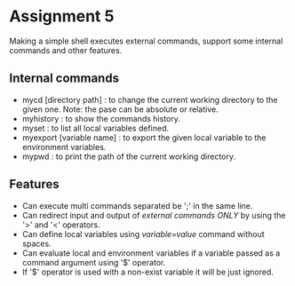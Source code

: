 # Assignment 5
Making a simple shell executes external commands, support some internal commands and other features.

## Internal commands
* mycd [directory path] : to change the current working directory to the given one. Note: the pase can be absolute or relative.
* myhistory : to show the commands history.
* myset : to list all local variables defined.
* myexport [variable name] : to export the given local variable to the environment variables.
* mypwd : to print the path of the current working directory.

## Features
* Can execute multi commands separated be ';' in the same line.
* Can redirect input and output of *external commands ONLY* by using the '>' and '<' operators.
* Can define local variables using *variable=value* command without spaces.
* Can evaluate local and environment variables if a variable passed as a command argument using '$' operator.
* If '$' operator is used with a non-exist variable it will be just ignored.
